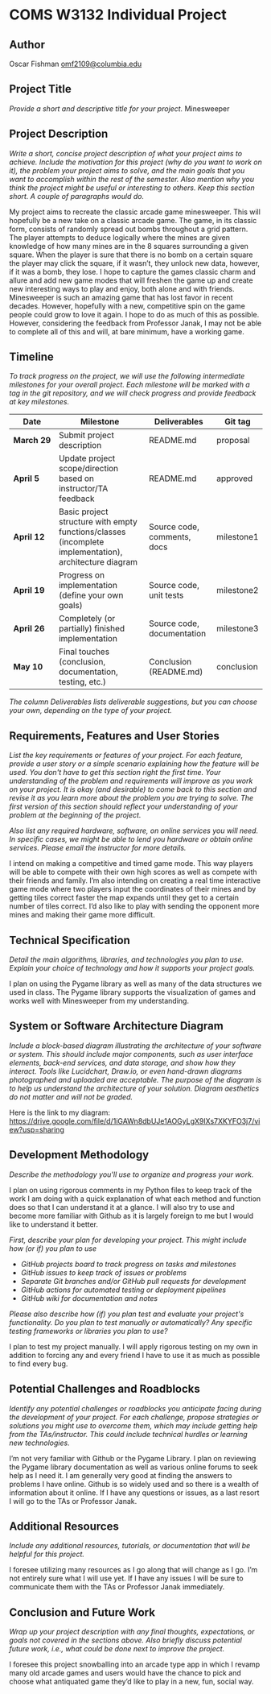 # COMS W3132 Individual Project

## Author
Oscar Fishman
omf2109@columbia.edu

## Project Title
*Provide a short and descriptive title for your project.*
Minesweeper  

## Project Description
*Write a short, concise project description of what your project aims to achieve. Include the motivation for this project (why do you want to work on it), the problem your project aims to solve, and the main goals that you want to accomplish within the rest of the semester. Also mention why you think the project might be useful or interesting to others. Keep this section short. A couple of paragraphs would do.*

My project aims to recreate the classic arcade game minesweeper. This will hopefully be a new take on a classic arcade game. The game, in its classic form, consists of randomly spread out bombs throughout a grid pattern. The player attempts to deduce logically where the mines are given knowledge of how many mines are in the 8 squares surrounding a given square. When the player is sure that there is no bomb on a certain square the player may click the square, if it wasn’t, they unlock new data, however,  if it was a bomb, they lose. 
I hope to capture the games classic charm and allure and add new game modes that will freshen the game up and create new interesting ways to play and enjoy, both alone and with friends. Minesweeper is such an amazing game that has lost favor in recent decades. However, hopefully with a new, competitive spin on the game people could grow to love it again. 
I hope to do as much of this as possible. However, considering the feedback from Professor Janak, I may not be able to complete all of this and will, at bare minimum, have a working game. 

## Timeline

*To track progress on the project, we will use the following intermediate milestones for your overall project. Each milestone will be marked with a tag in the git repository, and we will check progress and provide feedback at key milestones.*

| Date               | Milestone                                                                                              | Deliverables                | Git tag    |
|--------------------|--------------------------------------------------------------------------------------------------------|-----------------------------|------------|
| **March&nbsp;29**  | Submit project description                                                                             | README.md                   | proposal   |
| **April&nbsp;5**   | Update project scope/direction based on instructor/TA feedback                                         | README.md                   | approved   |
| **April&nbsp;12**  | Basic project structure with empty functions/classes (incomplete implementation), architecture diagram | Source code, comments, docs | milestone1 |
| **April&nbsp;19**  | Progress on implementation (define your own goals)                                                     | Source code, unit tests     | milestone2 |
| **April&nbsp;26**  | Completely (or partially) finished implementation                                                      | Source code, documentation  | milestone3 |
| **May&nbsp;10**    | Final touches (conclusion, documentation, testing, etc.)                                               | Conclusion (README.md)      | conclusion |

*The column Deliverables lists deliverable suggestions, but you can choose your own, depending on the type of your project.*

## Requirements, Features and User Stories
*List the key requirements or features of your project. For each feature, provide a user story or a simple scenario explaining how the feature will be used. You don't have to get this section right the first time. Your understanding of the problem and requirements will improve as you work on your project. It is okay (and desirable) to come back to this section and revise it as you learn more about the problem you are trying to solve. The first version of this section should reflect your understanding of your problem at the beginning of the project.*

*Also list any required hardware, software, on online services you will need. In specific cases, we might be able to lend you hardware or obtain online services. Please email the instructor for more details.*

I intend on making a competitive and timed game mode. This way players will be able to compete with their own high scores as well as compete with their friends and family. I’m also intending on creating a real time interactive game mode where two players input the coordinates of their mines and by getting tiles correct faster the map expands until they get to a certain number of tiles correct. I’d also like to play with sending the opponent more mines and making their game more difficult. 


## Technical Specification
*Detail the main algorithms, libraries, and technologies you plan to use. Explain your choice of technology and how it supports your project goals.*

I plan on using the Pygame library as well as many of the data structures we used in class. The Pygame library supports the visualization of games and works well with Minesweeper from my understanding. 

## System or Software Architecture Diagram
*Include a block-based diagram illustrating the architecture of your software or system. This should include major components, such as user interface elements, back-end services, and data storage, and show how they interact. Tools like Lucidchart, Draw.io, or even hand-drawn diagrams photographed and uploaded are acceptable. The purpose of the diagram is to help us understand the architecture of your solution. Diagram aesthetics do not matter and will not be graded.*

Here is the link to my diagram:
https://drive.google.com/file/d/1iGAWn8dbUJe1AOGyLgX9lXs7XKYFO3j7/view?usp=sharing


## Development Methodology
*Describe the methodology you'll use to organize and progress your work.*

I plan on using rigorous comments in my Python files to keep track of the work I am doing with a quick explanation of what each method and function does so that I can understand it at a glance. I will also try to use and become more familiar with Github as it is largely foreign to me but I would like to understand it better.

*First, describe your plan for developing your project. This might include how (or if) you plan to use*
- *GitHub projects board to track progress on tasks and milestones*
- *GitHub issues to keep track of issues or problems*
- *Separate Git branches and/or GitHub pull requests for development*
- *GitHub actions for automated testing or deployment pipelines*
- *GitHub wiki for documentation and notes*

*Please also describe how (if) you plan test and evaluate your project's functionality. Do you plan to test manually or automatically? Any specific testing frameworks or libraries you plan to use?*


I plan to test my project manually. I will apply rigorous testing on my own in addition to forcing any and every friend I have to use it as much as possible to find every bug. 

## Potential Challenges and Roadblocks
*Identify any potential challenges or roadblocks you anticipate facing during the development of your project. For each challenge, propose strategies or solutions you might use to overcome them, which may include getting help from the TAs/instructor. This could include technical hurdles or learning new technologies.*

I’m not very familiar with Github or the Pygame Library. I plan on reviewing the Pygame library documentation as well as various online forums to seek help as I need it. I am generally very good at finding the answers to problems I have online. Github is so widely used and so there is a wealth of information about it online. If I have any questions or issues, as a last resort I will go to the TAs or Professor Janak. 

## Additional Resources
*Include any additional resources, tutorials, or documentation that will be helpful for this project.*

I foresee utilizing many resources as I go along that will change as I go. I’m not entirely sure what I will use yet. If I have any issues I will be sure to communicate them with the TAs or Professor Janak immediately. 

## Conclusion and Future Work
*Wrap up your project description with any final thoughts, expectations, or goals not covered in the sections above. Also briefly discuss potential future work, i.e., what could be done next to improve the project.*


I foresee this project snowballing into an arcade type app in which I revamp many old arcade games and users would have the chance to pick and choose what antiquated game they’d like to play in a new, fun, social way. 


